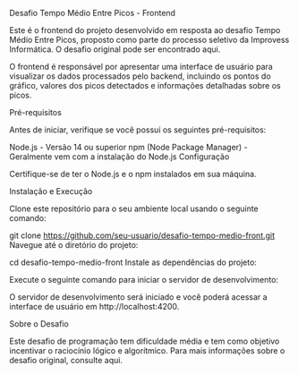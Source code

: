 Desafio Tempo Médio Entre Picos - Frontend

Este é o frontend do projeto desenvolvido em resposta ao desafio Tempo Médio Entre Picos, proposto como parte do processo seletivo da Improvess Informática. O desafio original pode ser encontrado aqui.

O frontend é responsável por apresentar uma interface de usuário para visualizar os dados processados pelo backend, incluindo os pontos do gráfico, valores dos picos detectados e informações detalhadas sobre os picos.

Pré-requisitos

Antes de iniciar, verifique se você possui os seguintes pré-requisitos:

Node.js - Versão 14 ou superior
npm (Node Package Manager) - Geralmente vem com a instalação do Node.js
Configuração

Certifique-se de ter o Node.js e o npm instalados em sua máquina.

Instalação e Execução

Clone este repositório para o seu ambiente local usando o seguinte comando:


git clone https://github.com/seu-usuario/desafio-tempo-medio-front.git
Navegue até o diretório do projeto:


cd desafio-tempo-medio-front
Instale as dependências do projeto:


Execute o seguinte comando para iniciar o servidor de desenvolvimento:


O servidor de desenvolvimento será iniciado e você poderá acessar a interface de usuário em http://localhost:4200.

Sobre o Desafio

Este desafio de programação tem dificuldade média e tem como objetivo incentivar o raciocínio lógico e algorítmico. Para mais informações sobre o desafio original, consulte aqui.
